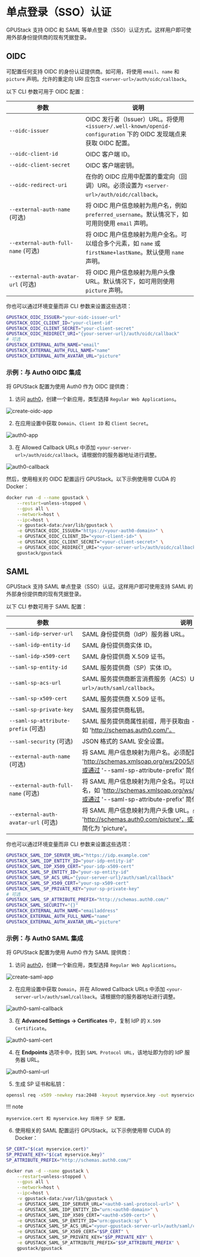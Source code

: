 # 单点登录（SSO）认证

GPUStack 支持 OIDC 和 SAML 等单点登录（SSO）认证方式。这样用户即可使用外部身份提供商的现有凭据登录。

## OIDC

可配置任何支持 OIDC 的身份认证提供商。如可用，将使用 `email`、`name` 和 `picture` 声明。允许的重定向 URI 应包含 `<server-url>/auth/oidc/callback`。

以下 CLI 参数可用于 OIDC 配置：

| <div style="width:180px">参数</div>     | 说明                                                                                                                                                                  |
| --------------------------------------- | --------------------------------------------------------------------------------------------------------------------------------------------------------------------- |
| `--oidc-issuer`                         | OIDC 发行者（Issuer）URL。将使用 `<issuer>/.well-known/openid-configuration` 下的 OIDC 发现端点来获取 OIDC 配置。                                                      |
| `--oidc-client-id`                      | OIDC 客户端 ID。                                                                                                                                                       |
| `--oidc-client-secret`                  | OIDC 客户端密钥。                                                                                                                                                      |
| `--oidc-redirect-uri`                   | 在你的 OIDC 应用中配置的重定向（回调）URI。必须设置为 `<server-url>/auth/oidc/callback`。                                                                              |
| `--external-auth-name` (可选)           | 将 OIDC 用户信息映射为用户名，例如 `preferred_username`。默认情况下，如可用则使用 `email` 声明。                                                                        |
| `--external-auth-full-name` (可选)      | 将 OIDC 用户信息映射为用户全名。可以组合多个元素，如 `name` 或 `firstName+lastName`。默认使用 `name` 声明。                                                             |
| `--external-auth-avatar-url` (可选)     | 将 OIDC 用户信息映射为用户头像 URL。默认情况下，如可用则使用 `picture` 声明。                                                                                          |

你也可以通过环境变量而非 CLI 参数来设置这些选项：

```bash
GPUSTACK_OIDC_ISSUER="your-oidc-issuer-url"
GPUSTACK_OIDC_CLIENT_ID="your-client-id"
GPUSTACK_OIDC_CLIENT_SECRET="your-client-secret"
GPUSTACK_OIDC_REDIRECT_URI="{your-server-url}/auth/oidc/callback"
# 可选
GPUSTACK_EXTERNAL_AUTH_NAME="email"
GPUSTACK_EXTERNAL_AUTH_FULL_NAME="name"
GPUSTACK_EXTERNAL_AUTH_AVATAR_URL="picture"
```

### 示例：与 Auth0 OIDC 集成

将 GPUStack 配置为使用 Auth0 作为 OIDC 提供商：

1. 访问 [auth0](https://auth0.com)，创建一个新应用，类型选择 `Regular Web Applications`。

![create-oidc-app](../../assets/sso/create-oidc-app.png)

2. 在应用设置中获取 `Domain`、`Client ID` 和 `Client Secret`。

![auth0-app](../../assets/sso/auth0-app.png)

3. 在 Allowed Callback URLs 中添加 `<your-server-url>/auth/oidc/callback`。请根据你的服务器地址进行调整。

![auth0-callback](../../assets/sso/auth0-callback.png)

然后，使用相关的 OIDC 配置运行 GPUStack。以下示例使用带 CUDA 的 Docker：

```bash
docker run -d --name gpustack \
    --restart=unless-stopped \
    --gpus all \
    --network=host \
    --ipc=host \
    -v gpustack-data:/var/lib/gpustack \
    -e GPUSTACK_OIDC_ISSUER="https://<your-auth0-domain>" \
    -e GPUSTACK_OIDC_CLIENT_ID="<your-client-id>" \
    -e GPUSTACK_OIDC_CLIENT_SECRET="<your-client-secret>" \
    -e GPUSTACK_OIDC_REDIRECT_URI="<your-server-url>/auth/oidc/callback" \
    gpustack/gpustack
```

## SAML

GPUStack 支持 SAML 单点登录（SSO）认证。这样用户即可使用支持 SAML 的外部身份提供商的现有凭据登录。

以下 CLI 参数可用于 SAML 配置：

| <div style="width:180px">参数</div>     | 说明                                                                                                                                                                                                                                                       |
| --------------------------------------- | ---------------------------------------------------------------------------------------------------------------------------------------------------------------------------------------------------------------------------------------------------------- |
| `--saml-idp-server-url`                 | SAML 身份提供商（IdP）服务器 URL。                                                                                                                                                                                                                        |
| `--saml-idp-entity-id`                  | SAML 身份提供商实体 ID。                                                                                                                                                                                                                                   |
| `--saml-idp-x509-cert`                  | SAML 身份提供商 X.509 证书。                                                                                                                                                                                                                               |
| `--saml-sp-entity-id`                   | SAML 服务提供商（SP）实体 ID。                                                                                                                                                                                                                            |
| `--saml-sp-acs-url`                     | SAML 服务提供商断言消费服务（ACS）URL。应设置为 `<gpustack-server-url>/auth/saml/callback`。                                                                                                                                                               |
| `--saml-sp-x509-cert`                   | SAML 服务提供商 X.509 证书。                                                                                                                                                                                                                               |
| `--saml-sp-private-key`                 | SAML 服务提供商私钥。                                                                                                                                                                                                                                      |
| `--saml-sp-attribute-prefix` (可选)     | SAML 服务提供商属性前缀，用于获取由 --external-auth-\* 指定的属性，例如 'http://schemas.auth0.com/'。                                                                                                                                                      |
| `--saml-security` (可选)                | JSON 格式的 SAML 安全设置。                                                                                                                                                                                                                                |
| `--external-auth-name` (可选)           | 将 SAML 用户信息映射为用户名。必须配置完整属性名，如 'http://schemas.xmlsoap.org/ws/2005/05/identity/claims/emailaddress'，或通过 '--saml-sp-attribute-prefix' 简化为 'emailaddress'。                                                                     |
| `--external-auth-full-name` (可选)      | 将 SAML 用户信息映射为用户全名。可以组合多个元素。必须配置完整属性名，如 'http://schemas.xmlsoap.org/ws/2005/05/identity/claims/name'，或通过 '--saml-sp-attribute-prefix' 简化为 'name'。                                                                |
| `--external-auth-avatar-url` (可选)     | 将 SAML 用户信息映射为用户头像 URL。必须配置完整属性名，如 'http://schemas.auth0.com/picture'，或通过 '--saml-sp-attribute-prefix' 简化为 'picture'。                                                                                                      |

你也可以通过环境变量而非 CLI 参数来设置这些选项：

```bash
GPUSTACK_SAML_IDP_SERVER_URL="https://idp.example.com"
GPUSTACK_SAML_IDP_ENTITY_ID="your-idp-entity-id"
GPUSTACK_SAML_IDP_X509_CERT="your-idp-x509-cert"
GPUSTACK_SAML_SP_ENTITY_ID="your-sp-entity-id"
GPUSTACK_SAML_SP_ACS_URL="{your-server-url}/auth/saml/callback"
GPUSTACK_SAML_SP_X509_CERT="your-sp-x509-cert"
GPUSTACK_SAML_SP_PRIVATE_KEY="your-sp-private-key"
# 可选
GPUSTACK_SAML_SP_ATTRIBUTE_PREFIX="http://schemas.auth0.com/"
GPUSTACK_SAML_SECURITY="{}"
GPUSTACK_EXTERNAL_AUTH_NAME="emailaddress"
GPUSTACK_EXTERNAL_AUTH_FULL_NAME="name"
GPUSTACK_EXTERNAL_AUTH_AVATAR_URL="picture"
```

### 示例：与 Auth0 SAML 集成

将 GPUStack 配置为使用 Auth0 作为 SAML 提供商：

1. 访问 [auth0](https://auth0.com)，创建一个新应用，类型选择 `Regular Web Applications`。

![create-saml-app](../../assets/sso/create-saml-app.png)

2. 在应用设置中获取 `Domain`，并在 Allowed Callback URLs 中添加 `<your-server-url>/auth/saml/callback`。请根据你的服务器地址进行调整。

![auth0-saml-callback](../../assets/sso/auth0-saml-callback.png)

3. 在 **Advanced Settings → Certificates** 中，复制 IdP 的 `X.509 Certificate`。

![auth0-saml-cert](../../assets/sso/auth0-saml-cert.png)

4. 在 **Endpoints** 选项卡中，找到 `SAML Protocol URL`，该地址即为你的 IdP 服务器 URL。

![auth0-saml-url](../../assets/sso/auth0-saml-url.png)

5. 生成 SP 证书和私钥：

```bash
openssl req -x509 -newkey rsa:2048 -keyout myservice.key -out myservice.cert -days 365 -nodes -subj "/CN=myservice.example.com"
```

!!! note

    myservice.cert 和 myservice.key 将用于 SP 配置。

6. 使用相关的 SAML 配置运行 GPUStack。以下示例使用带 CUDA 的 Docker：

```bash
SP_CERT="$(cat myservice.cert)"
SP_PRIVATE_KEY="$(cat myservice.key)"
SP_ATTRIBUTE_PREFIX="http://schemas.auth0.com/"

docker run -d --name gpustack \
    --restart=unless-stopped \
    --gpus all \
    --network=host \
    --ipc=host \
    -v gpustack-data:/var/lib/gpustack \
    -e GPUSTACK_SAML_IDP_SERVER_URL="<auth0-saml-protocol-url>" \
    -e GPUSTACK_SAML_IDP_ENTITY_ID="urn:<auth0-domain>" \
    -e GPUSTACK_SAML_IDP_X509_CERT="<auth0-x509-cert>" \
    -e GPUSTACK_SAML_SP_ENTITY_ID="urn:gpustack:sp" \
    -e GPUSTACK_SAML_SP_ACS_URL="<your-gpustack-server-url>/auth/saml/callback" \
    -e GPUSTACK_SAML_SP_X509_CERT="$SP_CERT" \
    -e GPUSTACK_SAML_SP_PRIVATE_KEY="$SP_PRIVATE_KEY" \
    -e GPUSTACK_SAML_SP_ATTRIBUTE_PREFIX="$SP_ATTRIBUTE_PREFIX" \
    gpustack/gpustack
```
